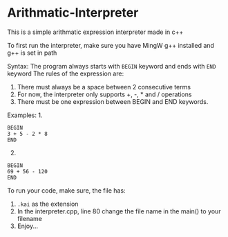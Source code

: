 # Arithmatic-Interpreter
This is a simple arithmatic expression interpreter made in c++

To first run the interpreter, make sure you have MingW g++ installed and g++ is set in path

Syntax:
The program always starts with ```BEGIN``` keyword and ends with ```END``` keyword
The rules of the expression are:
1. There must always be a space between 2 consecutive terms
2. For now, the interpreter only supports +, -, * and / operations
3. There must be one expression between BEGIN and END keywords.

Examples:
1.
```
BEGIN
3 + 5 - 2 * 8
END
```
2.
```
BEGIN
69 + 56 - 120
END
```

To run your code, make sure, the file has:
1. ```.kai``` as the extension
2. In the interpreter.cpp, line 80 change the file name in the main() to your filename
3. Enjoy...
